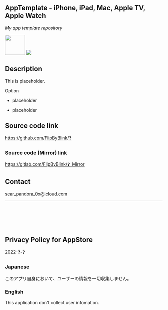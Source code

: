 AppTemplate - iPhone, iPad, Mac, Apple TV, Apple Watch
------------------------------------------------------
_My app template repository_

<img src="iOS/🧩Sub/Assets.xcassets/RoundedIcon.imageset/icon.png" width="64">

<a href="https://apps.apple.com/app/id❓" target="blank">
    <img src="https://developer.apple.com/assets/elements/badges/download-on-the-app-store.svg">
</a>


Description
------------
This is placeholder.


Option

- placeholder

- placeholder


Source code link
-----------------
https://github.com/FlipByBlink/❓

### Source code (Mirror) link
https://gitlab.com/FlipByBlink/❓_Mirror


Contact
--------
sear_pandora_0x@icloud.com


* * *

<br>
<br>
<br>
<br>


Privacy Policy for AppStore
---------------------------
2022-❓-❓

### Japanese
このアプリ自身において、ユーザーの情報を一切収集しません。

### English
This application don't collect user infomation.


<br>
<br>
<br>
<br>


<!-- URL "Support page for AppStore" -->
<!-- https://flipbyblink.github.io/❓/ -->
<!-- URL "Privacy Policy for AppStore" -->
<!-- https://flipbyblink.github.io/❓/#privacy-policy-for-appstore -->
